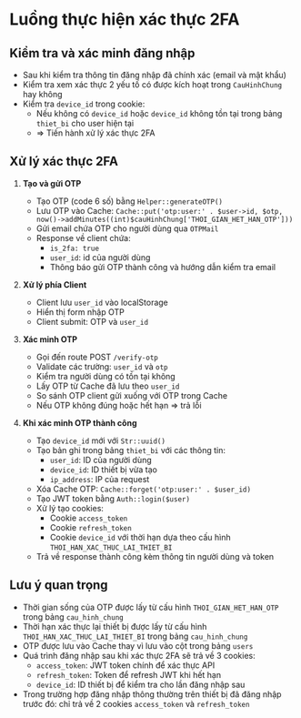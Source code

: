 # Luồng thực hiện xác thực 2FA

## Kiểm tra và xác minh đăng nhập

-   Sau khi kiểm tra thông tin đăng nhập đã chính xác (email và mật khẩu)
-   Kiểm tra xem xác thực 2 yếu tố có được kích hoạt trong `CauHinhChung` hay không
-   Kiểm tra `device_id` trong cookie:
    -   Nếu không có `device_id` hoặc `device_id` không tồn tại trong bảng `thiet_bi` cho user hiện tại
    -   => Tiến hành xử lý xác thực 2FA

## Xử lý xác thực 2FA

1. **Tạo và gửi OTP**

    - Tạo OTP (code 6 số) bằng `Helper::generateOTP()`
    - Lưu OTP vào Cache: `Cache::put('otp:user:' . $user->id, $otp, now()->addMinutes((int)$cauHinhChung['THOI_GIAN_HET_HAN_OTP']))`
    - Gửi email chứa OTP cho người dùng qua `OTPMail`
    - Response về client chứa:
        - `is_2fa: true`
        - `user_id`: id của người dùng
        - Thông báo gửi OTP thành công và hướng dẫn kiểm tra email

2. **Xử lý phía Client**

    - Client lưu `user_id` vào localStorage
    - Hiển thị form nhập OTP
    - Client submit: OTP và `user_id`

3. **Xác minh OTP**

    - Gọi đến route POST `/verify-otp`
    - Validate các trường: `user_id` và `otp`
    - Kiểm tra người dùng có tồn tại không
    - Lấy OTP từ Cache đã lưu theo `user_id`
    - So sánh OTP client gửi xuống với OTP trong Cache
    - Nếu OTP không đúng hoặc hết hạn => trả lỗi

4. **Khi xác minh OTP thành công**
    - Tạo `device_id` mới với `Str::uuid()`
    - Tạo bản ghi trong bảng `thiet_bi` với các thông tin:
        - `user_id`: ID của người dùng
        - `device_id`: ID thiết bị vừa tạo
        - `ip_address`: IP của request
    - Xóa Cache OTP: `Cache::forget('otp:user:' . $user_id)`
    - Tạo JWT token bằng `Auth::login($user)`
    - Xử lý tạo cookies:
        - Cookie `access_token`
        - Cookie `refresh_token`
        - Cookie `device_id` với thời hạn dựa theo cấu hình `THOI_HAN_XAC_THUC_LAI_THIET_BI`
    - Trả về response thành công kèm thông tin người dùng và token

## Lưu ý quan trọng

-   Thời gian sống của OTP được lấy từ cấu hình `THOI_GIAN_HET_HAN_OTP` trong bảng `cau_hinh_chung`
-   Thời hạn xác thực lại thiết bị được lấy từ cấu hình `THOI_HAN_XAC_THUC_LAI_THIET_BI` trong bảng `cau_hinh_chung`
-   OTP được lưu vào Cache thay vì lưu vào cột trong bảng `users`
-   Quá trình đăng nhập sau khi xác thực 2FA sẽ trả về 3 cookies:
    -   `access_token`: JWT token chính để xác thực API
    -   `refresh_token`: Token để refresh JWT khi hết hạn
    -   `device_id`: ID thiết bị để kiểm tra cho lần đăng nhập sau
-   Trong trường hợp đăng nhập thông thường trên thiết bị đã đăng nhập trước đó: chỉ trả về 2 cookies `access_token` và `refresh_token`
